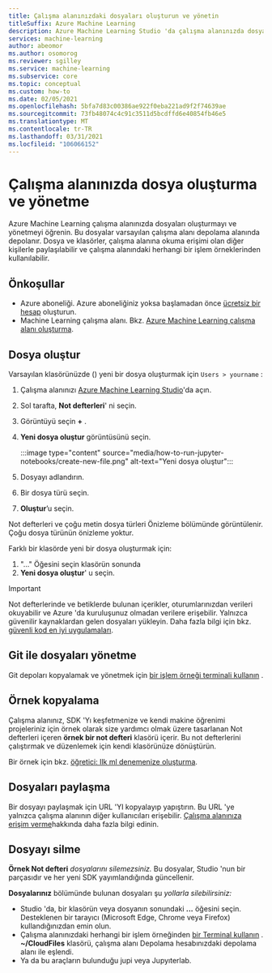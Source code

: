```yaml
---
title: Çalışma alanınızdaki dosyaları oluşturun ve yönetin
titleSuffix: Azure Machine Learning
description: Azure Machine Learning Studio 'da çalışma alanınızda dosya oluşturma ve yönetme hakkında bilgi edinin.
services: machine-learning
author: abeomor
ms.author: osomorog
ms.reviewer: sgilley
ms.service: machine-learning
ms.subservice: core
ms.topic: conceptual
ms.custom: how-to
ms.date: 02/05/2021
ms.openlocfilehash: 5bfa7d83c00386ae922f0eba221ad9f2f74639ae
ms.sourcegitcommit: 73fb48074c4c91c3511d5bcdffd6e40854fb46e5
ms.translationtype: MT
ms.contentlocale: tr-TR
ms.lasthandoff: 03/31/2021
ms.locfileid: "106066152"
---
```

# <a name="how-to-create-and-manage-files-in-your-workspace"></a>Çalışma alanınızda dosya oluşturma ve yönetme

Azure Machine Learning çalışma alanınızda dosyaları oluşturmayı ve yönetmeyi öğrenin.  Bu dosyalar varsayılan çalışma alanı depolama alanında depolanır. Dosya ve klasörler, çalışma alanına okuma erişimi olan diğer kişilerle paylaşılabilir ve çalışma alanındaki herhangi bir işlem örneklerinden kullanılabilir.

## <a name="prerequisites"></a>Önkoşullar

* Azure aboneliği. Azure aboneliğiniz yoksa başlamadan önce [ücretsiz bir hesap](https://aka.ms/AMLFree) oluşturun.
* Machine Learning çalışma alanı. Bkz. [Azure Machine Learning çalışma alanı oluşturma](how-to-manage-workspace.md).

## <a name="create-files"></a><a name="create"></a> Dosya oluştur

Varsayılan klasörünüzde () yeni bir dosya oluşturmak için `Users > yourname` :

1. Çalışma alanınızı [Azure Machine Learning Studio](https://ml.azure.com)'da açın.
1. Sol tarafta, **Not defterleri**' ni seçin.
1. Görüntüyü seçin **+** .
1. **Yeni dosya oluştur** görüntüsünü seçin.

    :::image type="content" source="media/how-to-run-jupyter-notebooks/create-new-file.png" alt-text="Yeni dosya oluştur":::

1. Dosyayı adlandırın.
1. Bir dosya türü seçin.
1. **Oluştur**’u seçin.

Not defterleri ve çoğu metin dosya türleri Önizleme bölümünde görüntülenir.  Çoğu dosya türünün önizleme yoktur.

Farklı bir klasörde yeni bir dosya oluşturmak için:
1. "..." Öğesini seçin klasörün sonunda
1. **Yeni dosya oluştur**' u seçin.

> [!IMPORTANT]
> Not defterlerinde ve betiklerde bulunan içerikler, oturumlarınızdan verileri okuyabilir ve Azure 'da kuruluşunuz olmadan verilere erişebilir.  Yalnızca güvenilir kaynaklardan gelen dosyaları yükleyin. Daha fazla bilgi için bkz. [güvenli kod en iyi uygulamaları](concept-secure-code-best-practice.md#azure-ml-studio-notebooks).

## <a name="manage-files-with-git"></a>Git ile dosyaları yönetme

Git depoları kopyalamak ve yönetmek için [bir işlem örneği terminali kullanın](how-to-access-terminal.md#git) .

## <a name="clone-samples"></a>Örnek kopyalama

Çalışma alanınız, SDK 'Yı keşfetmenize ve kendi makine öğrenimi projeleriniz için örnek olarak size yardımcı olmak üzere tasarlanan Not defterleri içeren **örnek bir not defteri** klasörü içerir.   Bu not defterlerini çalıştırmak ve düzenlemek için kendi klasörünüze dönüştürün.  

Bir örnek için bkz. [öğretici: Ilk ml denemenize oluşturma](tutorial-1st-experiment-sdk-setup.md#azure).

## <a name="share-files"></a>Dosyaları paylaşma

Bir dosyayı paylaşmak için URL 'YI kopyalayıp yapıştırın.  Bu URL 'ye yalnızca çalışma alanının diğer kullanıcıları erişebilir.  [Çalışma alanınıza erişim verme](how-to-assign-roles.md)hakkında daha fazla bilgi edinin.

## <a name="delete-a-file"></a>Dosyayı silme

**Örnek Not defteri** *dosyalarını silemezsiniz.*  Bu dosyalar, Studio 'nun bir parçasıdır ve her yeni SDK yayımlandığında güncellenir.  

**Dosyalarınız** bölümünde bulunan dosyaları şu *yollarla silebilirsiniz:*

* Studio 'da, bir klasörün veya dosyanın sonundaki **...** öğesini seçin.  Desteklenen bir tarayıcı (Microsoft Edge, Chrome veya Firefox) kullandığınızdan emin olun.
* Çalışma alanınızdaki herhangi bir işlem örneğinden [bir Terminal kullanın](how-to-access-terminal.md) . **~/CloudFiles** klasörü, çalışma alanı Depolama hesabınızdaki depolama alanı ile eşlendi.
* Ya da bu araçların bulunduğu jupi veya Jupyıterlab.
